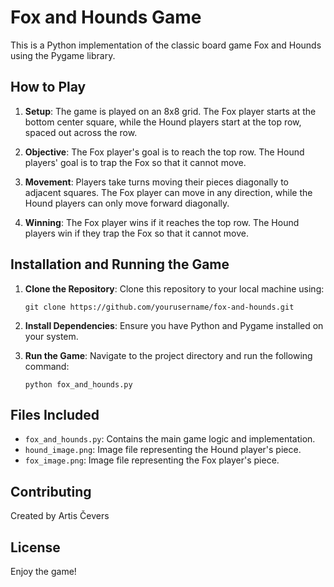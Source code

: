 # Fox and Hounds Game

This is a Python implementation of the classic board game Fox and Hounds using the Pygame library.

## How to Play

1. **Setup**: The game is played on an 8x8 grid. The Fox player starts at the bottom center square, while the Hound players start at the top row, spaced out across the row.
   
2. **Objective**: The Fox player's goal is to reach the top row. The Hound players' goal is to trap the Fox so that it cannot move.
   
3. **Movement**: Players take turns moving their pieces diagonally to adjacent squares. The Fox player can move in any direction, while the Hound players can only move forward diagonally.

4. **Winning**: The Fox player wins if it reaches the top row. The Hound players win if they trap the Fox so that it cannot move.

## Installation and Running the Game

1. **Clone the Repository**: Clone this repository to your local machine using:

    ```
    git clone https://github.com/yourusername/fox-and-hounds.git
    ```

2. **Install Dependencies**: Ensure you have Python and Pygame installed on your system.

3. **Run the Game**: Navigate to the project directory and run the following command:

    ```
    python fox_and_hounds.py
    ```

## Files Included

- `fox_and_hounds.py`: Contains the main game logic and implementation.
- `hound_image.png`: Image file representing the Hound player's piece.
- `fox_image.png`: Image file representing the Fox player's piece.

## Contributing

Created by Artis Čevers

## License

Enjoy the game!
